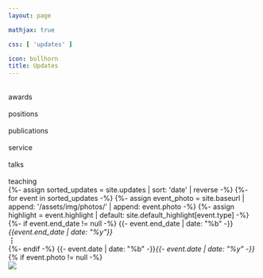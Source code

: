 ```yaml
---
layout: page

mathjax: true

css: [ 'updates' ]

icon: bullhorn
title: Updates
---
```


<div class='categories'>
  <div class='cat'><i class='color-more-faded fas fa-fw fa-trophy'></i><br>awards</div>
  <div class='cat'><i class='color-more-faded fas fa-fw fa-business-time'></i><br>positions</div>
  <div class='cat'><i class='color-more-faded fas fa-fw fa-file-invoice'></i><br>publications</div>
  <div class='cat'><i class='color-more-faded fas fa-fw fa-hands-helping'></i><br>service</div>
  <div class='cat'><i class='color-more-faded fas fa-fw fa-microphone-alt'></i><br>talks</div>
  <div class='cat'><i class='color-more-faded fas fa-fw fa-chalkboard-teacher'></i><br>teaching</div>
</div>

<div class='events'>
{%- assign sorted_updates = site.updates | sort: 'date' | reverse -%}
{%- for event in sorted_updates -%}
  {%- assign event_photo = site.baseurl | append: '/assets/img/photos/' | append: event.photo -%}
  {%- assign highlight = event.highlight | default: site.default_highlight[event.type] -%}
  <div class='pure-g event type-{{- event.type -}}'>
    <div class='pure-u-1-8 pure-u-sm-1-12 event-date'>
      {%- if event.end_date != null -%}
        {{- event.end_date | date: "%b" -}}<i>{{event.end_date | date: "%y"}}</i><br><b>&vellip;</b><br>
      {%- endif -%}
      {{- event.date | date: "%b" -}}<i>{{- event.date | date: "%y" -}}</i>
    </div>
    <div class='pure-u-1-12 event-icon color-more-faded {% if highlight -%} color-{{- highlight -}} {%- endif %}'>
      <i class='fas fa-fw fa-{{ event.icon | default: site.default_icon[event.type] }}'></i>
    </div>
    <div class='pure-u-19-24 pure-u-sm-5-6 event-description'>
      {% if event.photo != null -%}
        <div class='visible-at-medium float-right-medium' style='height:100%'>
          <a class='photo-box' href='{{event_photo}}'><img src='{{event_photo}}'/></a>
        </div>
      {%- endif %}
      <span class='heading'>{%- include tools/text_process.md data=event.headline -%}</span>
      {% if event.location != null -%}<div class='event-location'>(&hairsp;{{- event.location -}}&hairsp;)</div>{%- endif %}
      <p>
        {% include tools/text_process.md data=event.content %}
        {%- if event.type == "publication" and event.publink -%}
          {%- assign publink = site.baseurl | append: '/publications/' | append: event.publink -%}
          {%- for pub in site.publications -%}
            {%- if pub.id == publink and pub.tweet %}
              <blockquote class='tweet'>{% include tools/text_process.md data=pub.tweet para=true %}</blockquote>
            {%- endif %}
          {%- endfor %}
        {%- endif -%}
        {% if event.photo != null -%}
          <br>
          <a class='hidden-at-medium' href='{{event_photo}}'><img src='{{event_photo}}'/></a>
        {%- endif %}
      </p>
    </div>
  </div>
{%- endfor -%}
</div>

<script>
  var type_of_cat = {
    'awards': 'type-award',
    'positions': 'type-position',
    'publications': 'type-publication',
    'service': 'type-service',
    'talks': 'type-talk',
    'teaching': 'type-teaching',
  };
  var events_container = document.getElementsByClassName('events')[0];

  function select(cat) {
    type = typeof cat === 'undefined' ? '---' : type_of_cat[cat];
    setTimeout(function() {
      Array.prototype.forEach.call(document.getElementsByClassName('event'), function(e) {
        if(typeof cat === 'undefined' || e.classList.contains(type)) {
          e.style.display = 'flex';
        } else {
          e.style.display = 'none';
        }
      });
      events_container.style.opacity = 1;
    }, 150);
  }

  Array.prototype.forEach.call(document.getElementsByClassName('cat'), function(cat) {
    cat.onclick = function(){
      events_container.style.opacity = 0;
      if(cat.classList.contains('selected')) {
        cat.classList.remove('selected');
        select();
      } else {
        Array.prototype.forEach.call(document.getElementsByClassName('cat'),
                                     cat => cat.classList.remove('selected'));
        cat.classList.add('selected');
        select(cat.innerText.trim());
      }
    };
  });
</script>